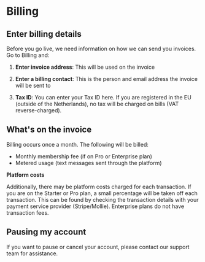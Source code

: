 # Billing


## Enter billing details

Before you go live, we need information on how we can send you invoices. Go to Billing and:

1. **Enter invoice address**: This will be used on the invoice

2. **Enter a billing contact**: This is the person and email address the invoice will be sent to

3. **Tax ID**: You can enter your Tax ID here. If you are registered in the EU (outside of the Netherlands), no tax will be charged on bills (VAT reverse-charged).

## What's on the invoice

Billing occurs once a month. The following will be billed:

- Monthly membership fee (if on Pro or Enterprise plan)
- Metered usage (text messages sent through the platform)

**Platform costs**

Additionally, there may be platform costs charged for each transaction. If you are on the Starter or Pro plan, a small percentage will be taken off each transaction. This can be found by checking the transaction details with your payment service provider (Stripe/Mollie). Enterprise plans do not have transaction fees.

## Pausing my account

If you want to pause or cancel your account, please contact our support team for assistance.
